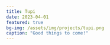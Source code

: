 ```yaml
---
title: Tupi
date: 2023-04-01
featured: true
bg-img: /assets/img/projects/tupi.png
caption: "Good things to come!"
---
```



